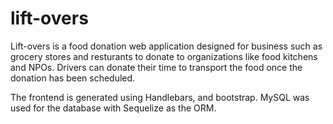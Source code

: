 # lift-overs

Lift-overs is a food donation web application designed for business such as grocery stores and resturants to donate to organizations like food kitchens and NPOs. Drivers can donate their time to transport the food once the donation has been scheduled.

The frontend is generated using Handlebars, and bootstrap. MySQL was used for the database with Sequelize as the ORM.
